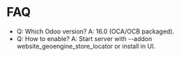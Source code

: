 # FAQ

- Q: Which Odoo version? A: 16.0 (OCA/OCB packaged).
- Q: How to enable? A: Start server with --addon website_geoengine_store_locator or install in UI.

